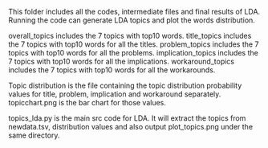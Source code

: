 This folder includes all the codes, intermediate files and final results of LDA.
Running the code can generate LDA topics and plot the words distribution.

overall_topics includes the 7 topics with top10 words.
title_topics includes the 7 topics with top10 words for all the titles.
problem_topics includes the 7 topics with top10 words for all the problems.
implication_topics includes the 7 topics with top10 words for all the implications.
workaround_topics	includes the 7 topics with top10 words for all the workarounds.

Topic distribution is the file containing the topic distribution probability values for title, problem, implication and workaround separately. topicchart.png is the bar chart for those values.

topics_lda.py is the main src code for LDA. It will extract the topics from newdata.tsv, distribution values and also output plot_topics.png under the same directory. 
